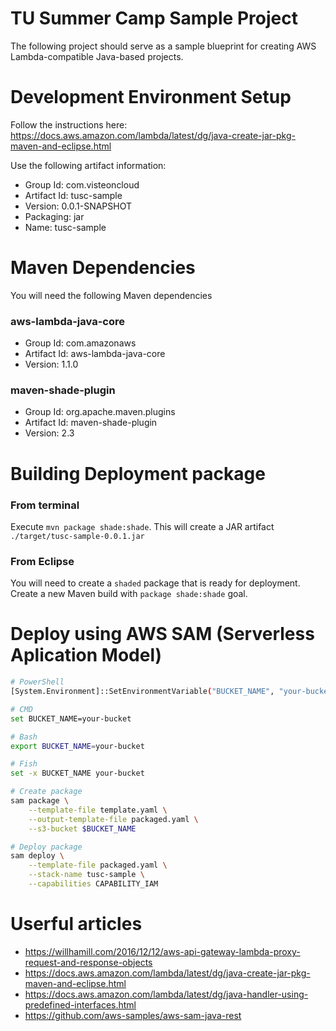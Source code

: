 # TU Summer Camp Sample Project

The following project should serve as a sample blueprint for creating AWS Lambda-compatible Java-based projects.

# Development Environment Setup

Follow the instructions here: https://docs.aws.amazon.com/lambda/latest/dg/java-create-jar-pkg-maven-and-eclipse.html

Use the following artifact information:
* Group Id: com.visteoncloud
* Artifact Id: tusc-sample
* Version: 0.0.1-SNAPSHOT
* Packaging: jar
* Name: tusc-sample

# Maven Dependencies
You will need the following Maven dependencies

### aws-lambda-java-core
* Group Id: com.amazonaws
* Artifact Id: aws-lambda-java-core
* Version: 1.1.0

### maven-shade-plugin
* Group Id: org.apache.maven.plugins
* Artifact Id: maven-shade-plugin
* Version: 2.3

# Building Deployment package

### From terminal

Execute `mvn package shade:shade`. This will create a JAR artifact `./target/tusc-sample-0.0.1.jar`

### From Eclipse
You will need to create a `shaded` package that is ready for deployment.
Create a new Maven build with `package shade:shade` goal.

# Deploy using AWS SAM (Serverless Aplication Model)

```bash
# PowerShell
[System.Environment]::SetEnvironmentVariable("BUCKET_NAME", "your-bucket")

# CMD
set BUCKET_NAME=your-bucket

# Bash
export BUCKET_NAME=your-bucket

# Fish
set -x BUCKET_NAME your-bucket
```

```bash
# Create package
sam package \
    --template-file template.yaml \
    --output-template-file packaged.yaml \
    --s3-bucket $BUCKET_NAME

# Deploy package
sam deploy \
    --template-file packaged.yaml \
    --stack-name tusc-sample \
    --capabilities CAPABILITY_IAM
```

# Userful articles
* https://willhamill.com/2016/12/12/aws-api-gateway-lambda-proxy-request-and-response-objects
* https://docs.aws.amazon.com/lambda/latest/dg/java-create-jar-pkg-maven-and-eclipse.html
* https://docs.aws.amazon.com/lambda/latest/dg/java-handler-using-predefined-interfaces.html
* https://github.com/aws-samples/aws-sam-java-rest
